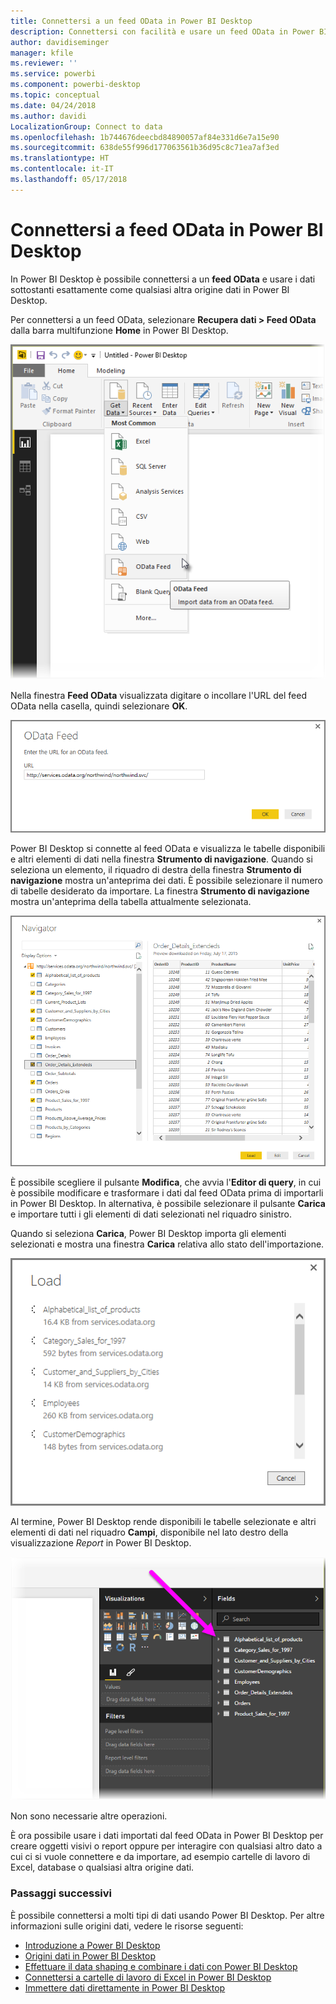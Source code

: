 ```yaml
---
title: Connettersi a un feed OData in Power BI Desktop
description: Connettersi con facilità e usare un feed OData in Power BI Desktop
author: davidiseminger
manager: kfile
ms.reviewer: ''
ms.service: powerbi
ms.component: powerbi-desktop
ms.topic: conceptual
ms.date: 04/24/2018
ms.author: davidi
LocalizationGroup: Connect to data
ms.openlocfilehash: 1b744676deecbd84890057af84e331d6e7a15e90
ms.sourcegitcommit: 638de55f996d177063561b36d95c8c71ea7af3ed
ms.translationtype: HT
ms.contentlocale: it-IT
ms.lasthandoff: 05/17/2018
---
```

# <a name="connect-to-odata-feeds-in-power-bi-desktop"></a>Connettersi a feed OData in Power BI Desktop
In Power BI Desktop è possibile connettersi a un **feed OData** e usare i dati sottostanti esattamente come qualsiasi altra origine dati in Power BI Desktop.

Per connettersi a un feed OData, selezionare **Recupera dati > Feed OData** dalla barra multifunzione **Home** in Power BI Desktop.

![](media/desktop-connect-odata/connect-to-odata_1.png)

Nella finestra **Feed OData** visualizzata digitare o incollare l'URL del feed OData nella casella, quindi selezionare **OK**.

![](media/desktop-connect-odata/connect-to-odata_2.png)

Power BI Desktop si connette al feed OData e visualizza le tabelle disponibili e altri elementi di dati nella finestra **Strumento di navigazione**. Quando si seleziona un elemento, il riquadro di destra della finestra **Strumento di navigazione** mostra un'anteprima dei dati. È possibile selezionare il numero di tabelle desiderato da importare. La finestra **Strumento di navigazione** mostra un'anteprima della tabella attualmente selezionata.

![](media/desktop-connect-odata/connect-to-odata_3.png)

È possibile scegliere il pulsante **Modifica**, che avvia l'**Editor di query**, in cui è possibile modificare e trasformare i dati dal feed OData prima di importarli in Power BI Desktop. In alternativa, è possibile selezionare il pulsante **Carica** e importare tutti i gli elementi di dati selezionati nel riquadro sinistro.

Quando si seleziona **Carica**, Power BI Desktop importa gli elementi selezionati e mostra una finestra **Carica** relativa allo stato dell'importazione.

![](media/desktop-connect-odata/connect-to-odata_4.png)

Al termine, Power BI Desktop rende disponibili le tabelle selezionate e altri elementi di dati nel riquadro **Campi**, disponibile nel lato destro della visualizzazione *Report* in Power BI Desktop.

![](media/desktop-connect-odata/connect-to-odata_5.png)

Non sono necessarie altre operazioni.

È ora possibile usare i dati importati dal feed OData in Power BI Desktop per creare oggetti visivi o report oppure per interagire con qualsiasi altro dato a cui ci si vuole connettere e da importare, ad esempio cartelle di lavoro di Excel, database o qualsiasi altra origine dati.

### <a name="next-steps"></a>Passaggi successivi
È possibile connettersi a molti tipi di dati usando Power BI Desktop. Per altre informazioni sulle origini dati, vedere le risorse seguenti:

* [Introduzione a Power BI Desktop](desktop-getting-started.md)
* [Origini dati in Power BI Desktop](desktop-data-sources.md)
* [Effettuare il data shaping e combinare i dati con Power BI Desktop](desktop-shape-and-combine-data.md)
* [Connettersi a cartelle di lavoro di Excel in Power BI Desktop](desktop-connect-excel.md)   
* [Immettere dati direttamente in Power BI Desktop](desktop-enter-data-directly-into-desktop.md)   

